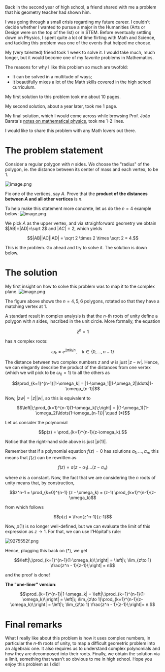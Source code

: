 Back in the second year of high school, a friend shared with me a problem that his geometry teacher had shown him.

I was going through a small crisis regarding my future career. I couldn't decide whether I wanted to pursue a major in the Humanities (Arts or Design were on the top of the list) or in STEM. Before eventually settling down on Physics, I spent quite a lot of time flirting with Math and Science, and tackling this problem was one of the events that helped me choose.

My (very talented) friend took 1 week to solve it. I would take much, much longer, but it would become one of my favorite problems in Mathematics.

The reasons for why I like this problem so much are twofold:

* It can be solved in a multitude of ways;
* It beautifully mixes a lot of the Math skills covered in the high school curriculum.

My first solution to this problem took me about 10 pages.

My second solution, about a year later, took me 1 page.

My final solution, which I would come across while browsing Prof. João Barata's [notes on mathematical physics](http://denebola.if.usp.br/~jbarata/Notas_de_aula/capitulos.html), took me 1-2 lines.

I would like to share this problem with any Math lovers out there.

# The problem statement

Consider a regular polygon with $n$ sides. We choose the "radius" of the polygon, ie. the distance between its center of mass and each vertex, to be 1. 

![image.png](math_problem_files/markdown_3_attachment_0_0.png)

Fix one of the vertices, say $A$. Prove that the **product of the distances between $A$ and all other vertices** is $n$.

To help make this statement more concrete, let us do the $n=4$ example below:
![image.png](math_problem_files/markdown_5_attachment_0_0.png)

We pick $A$ as the upper vertex, and via straighforward geometry we obtain $|AB|=|AD|=\sqrt 2$ and $|AC|=2$, which yields

$$|AB||AC||AD| = \sqrt 2 \times 2 \times \sqrt 2 = 4.$$

This is the problem. Go ahead and try to solve it. The solution is down below.

# The solution

My first insight on how to solve this problem was to map it to the complex plane.
![image.png](math_problem_files/markdown_9_attachment_0_0.png)

The figure above shows the $n=4,5,6$ polygons, rotated so that they have a matching vertex at 1. 

A standard result in complex analysis is that the $n$-th roots of unity define a polygon with $n$ sides, inscribed in the unit circle. More formally, the equation 

$$z^n = 1$$

has $n$ complex roots: 

$$\omega_k = e^{2\pi i k/n},\quad k \in \{0,\ldots, n-1\}$$

The distance between two complex numbers $z$ and $w$ is just $|z-w|$. Hence, we can elegantly describe the product of the distances from one vertex (which we will pick to be $\omega_0=1$) to all the others as

$$\prod_{k=1}^{n-1}|1-\omega_k| = |1-\omega_1||1-\omega_2|\ldots|1-\omega_{n-1}|$$

Now, $|zw| = |z||w|$, so this is equivalent to

$$\left|\;\prod_{k=1}^{n-1}(1-\omega_k)\;\right| = |(1-\omega_1)(1-\omega_2)\ldots(1-\omega_{n-1})| \quad (*)$$

Let us consider the polynomial

$$p(z) = \prod_{k=1}^{n-1}(z-\omega_k).$$

Notice that the right-hand side above is just $|p(1)|$. 

Remember that if a polynomial equation $f(z) = 0$ has solutions $\alpha_1,\ldots,\alpha_n$, this means that $f(z)$ can be rewritten as

$$f(z) = a(z-\alpha_1)\ldots (z-\alpha_n)$$

where $a$ is a constant. Now, the fact that we are considering the $n$ roots of unity means that, by construction,

$$z^n-1 = \prod_{k=0}^{n-1} (z - \omega_k) = (z-1) \prod_{k=1}^{n-1}(z-\omega_k)$$

from which follows

$$p(z) = \frac{z^n-1}{z-1}$$

Now, $p(1)$ is no longer well-defined, but we can evaluate the limit of this expression as $z \to 1$. For that, we can use l'Hôpital's rule:

![9275552f.png](math_problem_files/markdown_18_attachment_0_0.png)

Hence, plugging this back on $(*)$, we get

$$\left|\;\prod_{k=1}^{n-1}(1-\omega_k)\;\right| = \left|\; \lim_{z\to 1} \frac{z^n - 1}{z-1}\;\right| = n$$

and the proof is done!

**The "one-liner" version**:

$$\prod_{k=1}^{n-1}|1-\omega_k| = \left|\;\prod_{k=1}^{n-1}(1-\omega_k)\;\right| = \left|\; \lim_{z\to 1}\prod_{k=1}^{n-1}(z-\omega_k)\;\right| = \left|\; \lim_{z\to 1} \frac{z^n - 1}{z-1}\;\right|= n.$$


# Final remarks

What I really like about this problem is how it uses complex numbers, in particular the $n$-th roots of unity, to map a difficult geometric problem into an algebraic one. It also requires us to understand complex polynomials and how they are decomposed into their roots. Finally, we obtain the solution via a limit, something that wasn't so obvious to me in high school. Hope you enjoy this problem as I did!
